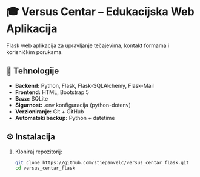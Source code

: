 # 🎓 Versus Centar – Edukacijska Web Aplikacija

Flask web aplikacija za upravljanje tečajevima, kontakt formama i korisničkim porukama.

## 🧠 Tehnologije
- **Backend:** Python, Flask, Flask-SQLAlchemy, Flask-Mail  
- **Frontend:** HTML, Bootstrap 5  
- **Baza:** SQLite  
- **Sigurnost:** .env konfiguracija (python-dotenv)  
- **Verzioniranje:** Git + GitHub  
- **Automatski backup:** Python + datetime

## ⚙️ Instalacija
1. Kloniraj repozitorij:
   ```bash
   git clone https://github.com/stjepanvelc/versus_centar_flask.git
   cd versus_centar_flask
